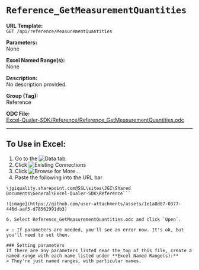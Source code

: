 # `Reference_GetMeasurementQuantities`

**URL Template:**  
`GET /api/reference/MeasurementQuantities`

**Parameters:**  
None

**Excel Named Range(s):**  
None

**Description:**  
No description provided.

**Group (Tag):**  
Reference

**ODC File:**  
[Excel-Qualer-SDK/Reference/Reference_GetMeasurementQuantities.odc](https://github.com/Johnson-Gage-Inspection-Inc/qualer-sdk-odc/blob/main/Excel-Qualer-SDK/Reference/Reference_GetMeasurementQuantities.odc)

---

To Use in Excel:
---

1. Go to the ![`Data`](https://github.com/user-attachments/assets/da437a70-57b3-4c5b-bb01-4910ece19ed1)
 tab.
3. Click ![Existing Connections](https://github.com/user-attachments/assets/a2f1ed67-b2e0-4c23-ac90-68c870e60289)
4. Click ![`Browse for More...`](https://github.com/user-attachments/assets/8e698494-6865-41e7-b6fa-043aea81809a)
5. Paste the following into the URL bar
```
\jgiquality.sharepoint.com@SSL\sites\JGI\Shared Documents\General\Excel-Qualer-SDK\Reference```

![image](https://github.com/user-attachments/assets/1e1a8d87-0377-446d-aaf5-d78562991db3)

6. Select Reference_GetMeasurementQuantities.odc and click `Open`.

> ⚠️ If parameters are needed, you'll see an error now. It's ok, but you'll need to set them.

### Setting parameters
If there are any parameters listed near the top of this file, create a named range with each name listed under **Excel Named Range(s):**
> They're just named ranges, with particular names.
